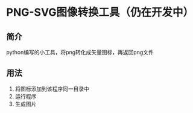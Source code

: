 # PNG-SVG图像转换工具（仍在开发中）

## 简介
python编写的小工具，将png转化成矢量图标，再返回png文件

## 用法
1. 将图标添加到该程序同一目录中
2. 运行程序
3. 生成图片
